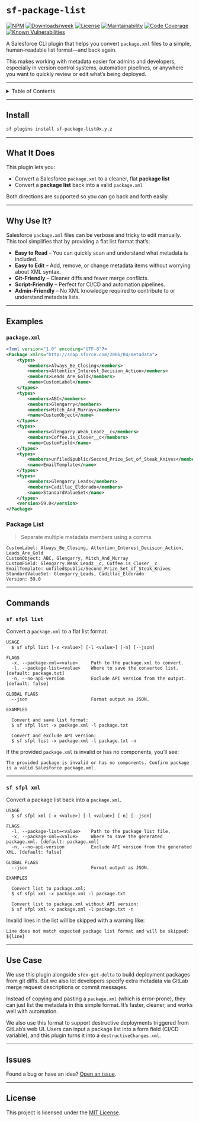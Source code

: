 # `sf-package-list`

[![NPM](https://img.shields.io/npm/v/sf-package-list.svg?label=sf-package-list)](https://www.npmjs.com/package/sf-package-list)
[![Downloads/week](https://img.shields.io/npm/dw/sf-package-list.svg)](https://npmjs.org/package/sf-package-list)
[![License](https://img.shields.io/badge/License-MIT-yellow.svg)](https://raw.githubusercontent.com/mcarvin8/sf-package-list/main/LICENSE.md)
[![Maintainability](https://qlty.sh/badges/3f1779cc-038e-48f0-b693-52f72e106d67/maintainability.svg)](https://qlty.sh/gh/mcarvin8/projects/sf-package-list)
[![Code Coverage](https://qlty.sh/badges/3f1779cc-038e-48f0-b693-52f72e106d67/test_coverage.svg)](https://qlty.sh/gh/mcarvin8/projects/sf-package-list)
[![Known Vulnerabilities](https://snyk.io//test/github/mcarvin8/sf-package-list/badge.svg?targetFile=package.json)](https://snyk.io//test/github/mcarvin8/sf-package-list?targetFile=package.json)

A Salesforce CLI plugin that helps you convert `package.xml` files to a simple, human-readable list format—and back again.

This makes working with metadata easier for admins and developers, especially in version control systems, automation pipelines, or anywhere you want to quickly review or edit what’s being deployed.

---

<details>
  <summary>Table of Contents</summary>

- [Install](#install)
- [What It Does](#what-it-does)
- [Why Use It?](#why-use-it)
- [Examples](#examples)
- [Commands](#commands)
  - [`sf sfpl list`](#sf-sfpl-list)
  - [`sf sfpl xml`](#sf-sfpl-xml)
- [Use Case](#use-case)
- [Issues](#issues)
- [License](#license)
</details>

---

## Install

```bash
sf plugins install sf-package-list@x.y.z
```

---

## What It Does

This plugin lets you:

- Convert a Salesforce `package.xml` to a cleaner, flat **package list**
- Convert a **package list** back into a valid `package.xml`

Both directions are supported so you can go back and forth easily.

---

## Why Use It?

Salesforce `package.xml` files can be verbose and tricky to edit manually. This tool simplifies that by providing a flat list format that’s:

- **Easy to Read** – You can quickly scan and understand what metadata is included.
- **Easy to Edit** – Add, remove, or change metadata items without worrying about XML syntax.
- **Git-Friendly** – Cleaner diffs and fewer merge conflicts.
- **Script-Friendly** – Perfect for CI/CD and automation pipelines.
- **Admin-Friendly** – No XML knowledge required to contribute to or understand metadata lists.

---

## Examples

### `package.xml`

```xml
<?xml version="1.0" encoding="UTF-8"?>
<Package xmlns="http://soap.sforce.com/2006/04/metadata">
    <types>
        <members>Always_Be_Closing</members>
        <members>Attention_Interest_Decision_Action</members>
        <members>Leads_Are_Gold</members>
        <name>CustomLabel</name>
    </types>
    <types>
        <members>ABC</members>
        <members>Glengarry</members>
        <members>Mitch_And_Murray</members>
        <name>CustomObject</name>
    </types>
    <types>
        <members>Glengarry.Weak_Leadz__c</members>
        <members>Coffee.is_Closer__c</members>
        <name>CustomField</name>
    </types>
    <types>
        <members>unfiled$public/Second_Prize_Set_of_Steak_Knives</members>
        <name>EmailTemplate</name>
    </types>
    <types>
        <members>Glengarry_Leads</members>
        <members>Cadillac_Eldorado</members>
        <name>StandardValueSet</name>
    </types>
    <version>59.0</version>
</Package>
```

### Package List

> Separate multiple metadata members using a comma.

```
CustomLabel: Always_Be_Closing, Attention_Interest_Decision_Action, Leads_Are_Gold
CustomObject: ABC, Glengarry, Mitch_And_Murray
CustomField: Glengarry.Weak_Leadz__c, Coffee.is_Closer__c
EmailTemplate: unfiled$public/Second_Prize_Set_of_Steak_Knives
StandardValueSet: Glengarry_Leads, Cadillac_Eldorado
Version: 59.0
```

---

## Commands

### `sf sfpl list`

Convert a `package.xml` to a flat list format.

```
USAGE
  $ sf sfpl list [-x <value>] [-l <value>] [-n] [--json]

FLAGS
  -x, --package-xml=<value>     Path to the package.xml to convert.
  -l, --package-list=<value>    Where to save the converted list. [default: package.txt]
  -n, --no-api-version          Exclude API version from the output. [default: false]

GLOBAL FLAGS
  --json                        Format output as JSON.

EXAMPLES

  Convert and save list format:
  $ sf sfpl list -x package.xml -l package.txt

  Convert and exclude API version:
  $ sf sfpl list -x package.xml -l package.txt -n
```

If the provided `package.xml` is invalid or has no components, you’ll see:

```
The provided package is invalid or has no components. Confirm package is a valid Salesforce package.xml.
```

---

### `sf sfpl xml`

Convert a package list back into a `package.xml`.

```
USAGE
  $ sf sfpl xml [-x <value>] [-l <value>] [-n] [--json]

FLAGS
  -l, --package-list=<value>    Path to the package list file.
  -x, --package-xml=<value>     Where to save the generated package.xml. [default: package.xml]
  -n, --no-api-version          Exclude API version from the generated XML. [default: false]

GLOBAL FLAGS
  --json                        Format output as JSON.

EXAMPLES

  Convert list to package.xml:
  $ sf sfpl xml -x package.xml -l package.txt

  Convert list to package.xml without API version:
  $ sf sfpl xml -x package.xml -l package.txt -n
```

Invalid lines in the list will be skipped with a warning like:

```
Line does not match expected package list format and will be skipped: ${line}
```

---

## Use Case

We use this plugin alongside `sfdx-git-delta` to build deployment packages from git diffs. But we also let developers specify extra metadata via GitLab merge request descriptions or commit messages.

Instead of copying and pasting a `package.xml` (which is error-prone), they can just list the metadata in this simple format. It’s faster, cleaner, and works well with automation.

We also use this format to support destructive deployments triggered from GitLab’s web UI. Users can input a package list into a form field (CI/CD variable), and this plugin turns it into a `destructiveChanges.xml`.

---

## Issues

Found a bug or have an idea? [Open an issue](https://github.com/mcarvin8/sf-package-list/issues).

---

## License

This project is licensed under the [MIT License](https://raw.githubusercontent.com/mcarvin8/sf-package-list/main/LICENSE.md).

